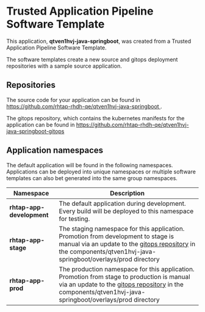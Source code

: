 # Trusted Application Pipeline Software Template

This application, **qtven1hvj-java-springboot**, was created from a Trusted Application Pipeline Software Template.

The software templates create a new source and gitops deployment repositories with a sample source application. 

## Repositories

The source code for your application can be found in [https://github.com/rhtap-rhdh-qe/qtven1hvj-java-springboot ](https://github.com/rhtap-rhdh-qe/qtven1hvj-java-springboot ).
 
The gitops repository, which contains the kubernetes manifests for the application can be found in 
[https://github.com/rhtap-rhdh-qe/qtven1hvj-java-springboot-gitops ](https://github.com/rhtap-rhdh-qe/qtven1hvj-java-springboot-gitops ) 

## Application namespaces 

The default application will be found in the following namespaces. Applications can be deployed into unique namespaces or multiple software templates can also bet generated into the same group namespaces.  

|  Namespace   |  Description   |  
| -------- | -------- |   
| **rhtap-app-development** | The default application during development. Every build will be deployed to this namespace for testing. | 
| **rhtap-app-stage** | The staging namespace for this application. Promotion from development to stage is manual via an update to the [gitops repository](https://github.com/rhtap-rhdh-qe/qtven1hvj-java-springboot-gitops ) in the components/qtven1hvj-java-springboot/overlays/prod directory |  
| **rhtap-app-prod** | The production namespace for this application. Promotion from stage to production is manual via an update to the [gitops repository](https://github.com/rhtap-rhdh-qe/qtven1hvj-java-springboot-gitops ) in the components/qtven1hvj-java-springboot/overlays/prod directory | 